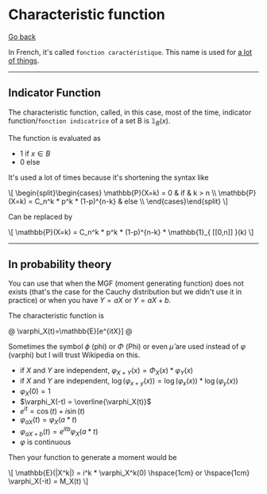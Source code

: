 # Characteristic function

[Go back](..)

In French, it's called ``fonction caractéristique``. This name is used for [a lot of things](https://en.wikipedia.org/wiki/Characteristic_function).

<hr class="sr">

## Indicator Function

The characteristic function,
called, in this case, most of the time,
indicator function/`fonction indicatrice`
of a set B is $\mathbb{1}_{ B }(x)$.

The function is evaluated as

* $1$ if $x \in B$
* $0$ else

It's used a lot of times because it's shortening
the syntax like

<div>
\[
\begin{split}\begin{cases}
\mathbb{P}(X=k) = 0 & if & k > n  \\
\mathbb{P}(X=k) =  C_n^k * p^k * (1-p)^{n-k}  & else  \\
\end{cases}\end{split}
\]
</div>

Can be replaced by

<div>
\[
\mathbb{P}(X=k) =  C_n^k * p^k * (1-p)^{n-k} *  \mathbb{1}_{ [[0,n]] }(k)
\]
</div>

<hr class="sl">

## In probability theory

You can use that when the MGF (moment generating function) does
not exists (that's the case for the Cauchy distribution
but we didn't use it in practice)
or when you have $Y = aX$ or $Y = aX+b$.

The characteristic function is

@
\varphi_X(t)=\mathbb{E}[e^{itX}]
@

Sometimes the symbol $\phi$ (phi) or $\Phi$ (Phi)
or even $\hat{\mu}$ are used instead
of $\varphi$ (varphi) but I will trust Wikipedia on this.

* if $X$ and $Y$ are independent, $\varphi_{X+Y}(x) = \Phi_{X}(x) * \varphi_{Y}(x)$
* if $X$ and $Y$ are independent, $\log(\varphi_{x+y}(x)) = \log(\varphi_{x}(x)) * \log(\varphi_{y}(x))$
* $\varphi_X(0) = 1$
* $\varphi_X(-t) = \overline{\varphi_X(t)}$
* $e^{it} = \cos(t) + i\sin(t)$
* $\varphi_{aX}(t) = \varphi_{X}(a*t)$
* $\varphi_{aX+b}(t) = e^{itb} \varphi_{X}(a*t)$
* $\varphi$ is continuous

Then your function to generate a moment would be

<div>
\[
\mathbb{E}(|X^k|) = i^k * \varphi_X^k(0)
\hspace{1cm}
or
\hspace{1cm}
\varphi_X(-it) = M_X(t) 
\]
</div>
